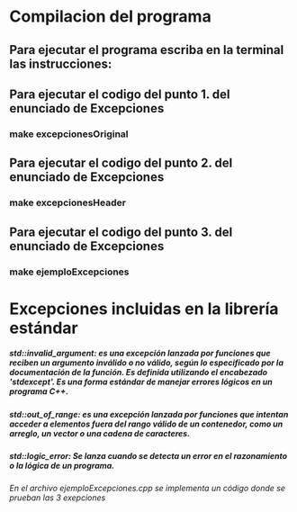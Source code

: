 # Compilacion del programa

## Para ejecutar el programa escriba en la terminal las instrucciones:

## Para ejecutar el codigo del punto 1. del enunciado de Excepciones
### make excepcionesOriginal

## Para ejecutar el codigo del punto 2. del enunciado de Excepciones
### make excepcionesHeader

## Para ejecutar el codigo del punto 3. del enunciado de Excepciones
### make ejemploExcepciones


#  Excepciones incluidas en la librería estándar

##### std::invalid_argument: es una excepción lanzada por funciones que reciben un argumento inválido o no válido, según lo especificado por la documentación de la función. Es definida utilizando el encabezado 'stdexcept'. Es una forma estándar de manejar errores lógicos en un programa C++.

##### std::out_of_range: es una excepción lanzada por funciones que intentan acceder a elementos fuera del rango válido de un contenedor, como un arreglo, un vector o una cadena de caracteres.

##### std::logic_error: Se lanza cuando se detecta un error en el razonamiento o la lógica de un programa.

###### En el archivo ejemploExcepciones.cpp se implementa un código donde se prueban las 3 exepciones 